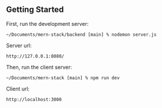 ## Getting Started

First, run the development server:

`~/Documents/mern-stack/backend [main] % nodemon server.js`

Server url:

`http://127.0.0.1:8080/`

Then, run the client server:

`~/Documents/mern-stack [main] % npm run dev`

Client url:

`http://localhost:3000`
